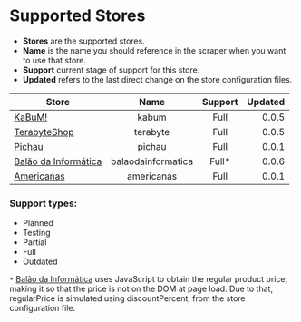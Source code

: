 # Supported Stores

- **Stores** are the supported stores.
- **Name** is the name you should reference in the scraper when you want to use that store.
- **Support** current stage of support for this store.
- **Updated** refers to the last direct change on the store configuration files.

| Store                                                         | Name           			| Support       	 | Updated  |
| ------------------------------------------------------------- |:-------------------:|:----------------:| --------:|
| [KaBuM!](http://www.kabum.com.br/)        										| kabum          			| Full         		 |    0.0.5 |
| [TerabyteShop](http://www.terabyteshop.com.br/)              	| terabyte       			| Full         		 |    0.0.5 |
| [Pichau](http://www.pichau.com.br/)	                  				| pichau         			| Full	           |    0.0.1 |
| [Balão da Informática](http://www.balaodainformatica.com.br/)	| balaodainformatica  | Full*		       	 |    0.0.6 |
| [Americanas](http://www.americanas.com.br/)	                  | americanas         	| Full	           |    0.0.1 |

### Support types:
- Planned
- Testing
- Partial
- Full
- Outdated

`*` [Balão da Informática](http://www.balaodainformatica.com.br/) uses JavaScript to obtain the regular product price, making it so that the price is not on the DOM at page load. Due to that, regularPrice is simulated using discountPercent, from the store configuration file.
